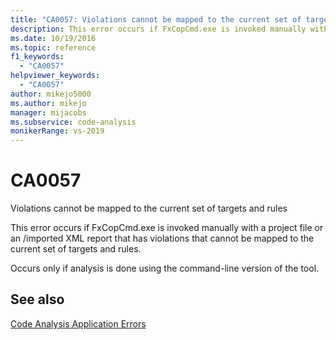 ```yaml
---
title: "CA0057: Violations cannot be mapped to the current set of targets and rules"
description: This error occurs if FxCopCmd.exe is invoked manually with a project file or an imported XML report that has violations that cannot be mapped to the current set of targets and rules.
ms.date: 10/19/2016
ms.topic: reference
f1_keywords:
  - "CA0057"
helpviewer_keywords:
  - "CA0057"
author: mikejo5000
ms.author: mikejo
manager: mijacobs
ms.subservice: code-analysis
monikerRange: vs-2019
---
```


# CA0057

Violations cannot be mapped to the current set of targets and rules

This error occurs if FxCopCmd.exe is invoked manually with a project file or an /imported XML report that has violations that cannot be mapped to the current set of targets and rules.

Occurs only if analysis is done using the command-line version of the tool.

## See also

[Code Analysis Application Errors](../code-quality/code-analysis-application-errors.md)
